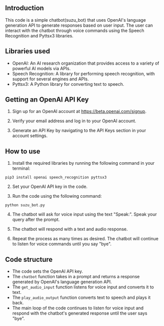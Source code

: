 ## Introduction
This code is a simple chatbot(suzu_bot) that uses OpenAI's language generation API to generate responses based on user input. The user can interact with the chatbot through voice commands using the Speech Recognition and Pyttsx3 libraries.

## Libraries used
- OpenAI: An AI research organization that provides access to a variety of powerful AI models via APIs.
- Speech Recognition: A library for performing speech recognition, with support for several engines and APIs.
- Pyttsx3: A Python library for converting text to speech.

## Getting an OpenAI API Key
1. Sign up for an OpenAI account at https://beta.openai.com/signup.

2. Verify your email address and log in to your OpenAI account.

3. Generate an API Key by navigating to the API Keys section in your account settings.

## How to use
1. Install the required libraries by running the following command in your terminal: 

```pip3 install openai speech_recognition pyttsx3```


2. Set your OpenAI API key in the code.

3. Run the code using the following command: 

```python suzu_bot.py```


4. The chatbot will ask for voice input using the text "Speak:". Speak your query after the prompt.

5. The chatbot will respond with a text and audio response.

6. Repeat the process as many times as desired. The chatbot will continue to listen for voice commands until you say "bye".

## Code structure
- The code sets the OpenAI API key.
- The `chatbot` function takes in a prompt and returns a response generated by OpenAI's language generation API.
- The `get_audio_input` function listens for voice input and converts it to text.
- The `play_audio_output` function converts text to speech and plays it back.
- The main loop of the code continues to listen for voice input and respond with the chatbot's generated response until the user says "bye".